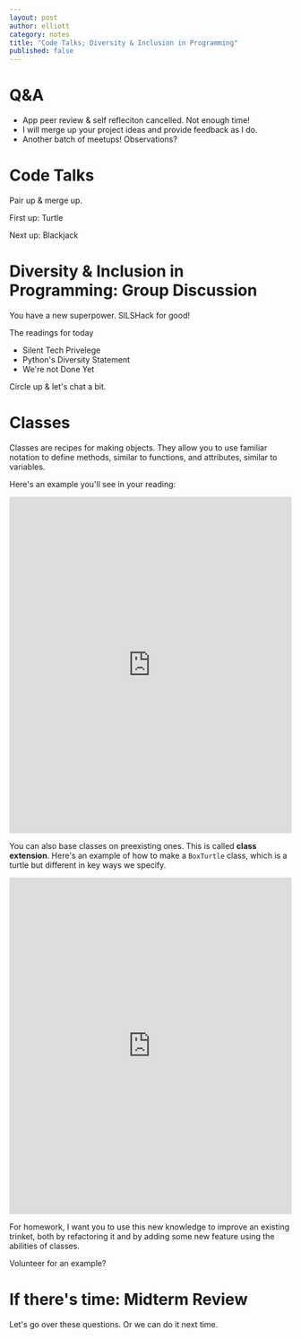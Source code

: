 ```yaml
---
layout: post
author: elliott
category: notes
title: "Code Talks; Diversity & Inclusion in Programming"
published: false
---
```


# Q&A

* App peer review & self refleciton cancelled.  Not enough time!
* I will merge up your project ideas and provide feedback as I do.
* Another batch of meetups!  Observations?

# Code Talks

Pair up & merge up.

First up: Turtle

Next up: Blackjack

# Diversity & Inclusion in Programming: Group Discussion

You have a new superpower.  SILSHack for good!

The readings for today

- Silent Tech Privelege
- Python's Diversity Statement
- We're not Done Yet

Circle up & let's chat a bit.

# Classes

Classes are recipes for making objects.  They allow you to use familiar notation to define methods, similar to functions, and attributes, similar to variables.

Here's an example you'll see in your reading:

<iframe src="https://trinket.io/embed/python3/15442d2e1a" width="100%" height="600" frameborder="0" marginwidth="0" marginheight="0" allowfullscreen></iframe>

You can also base classes on preexisting ones.  This is called **class extension**.  Here's an example of how to make a `BoxTurtle` class, which is a turtle but different in key ways we specify.

<iframe src="https://trinket.io/embed/python/84d92ea244" width="100%" height="600" frameborder="0" marginwidth="0" marginheight="0" allowfullscreen></iframe>

For homework, I want you to use this new knowledge to improve an existing trinket, both by refactoring it and by adding some new feature using the abilities of classes.

Volunteer for an example?

# If there's time: Midterm Review

Let's go over these questions.  Or we can do it next time.